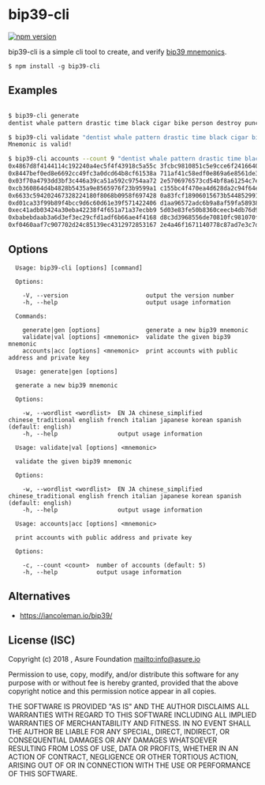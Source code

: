 # bip39-cli

[![npm version](https://badge.fury.io/js/bip39-cli.svg)](https://badge.fury.io/js/bip39-cli)

bip39-cli is a simple cli tool to create, and verify
[bip39 mnemonics](https://github.com/bitcoin/bips/blob/master/bip-0039.mediawiki).

```
$ npm install -g bip39-cli
```

## Examples

```sh

$ bip39-cli generate
dentist whale pattern drastic time black cigar bike person destroy punch hungry

$ bip39-cli validate "dentist whale pattern drastic time black cigar bike person destroy punch hungry"
Mnemonic is valid!

$ bip39-cli accounts --count 9 "dentist whale pattern drastic time black cigar bike person destroy punch hungry"
0x4867d8f4144114c192240a4ec5f4f43918c5a55c 3fcbc9810851c5e9cce6f241664078b2e1fce92a3ad33cc2178220247678dce6
0x8447bef0ed8e6692cc49fc3a0dcd64b8cf61538a 711af41c58edf0e869a6e8561de379172a34ce26e2df0da58e89b3a0dacad6e8
0x03f70a4793dd3bf3c446a39ca51a592c9754aa72 2e5706976573cd54bf8a61254c7e230b802b81acba0c55a91457b5e998bb4841
0xcb360864d4b4828b5435a9e8565976f23b9599a1 c155bc4f470ea4d628da2c94f64eb8d75d45a0872a6ab513ae5a98652e515b7e
0x6633c594202467328224180f8068b0958f697428 0a83fcf18906015673b5448529913f276184ed0aa8e80bf08ee39e5e83864171
0xd01ca33f99b89f4bcc9d6c60d61e39f571422406 d1aa96572adc6b9a8af59fa589388ddea88089a15db725ec6adad189152d8b5f
0xec41adb03424a30eba42238f4f651a71a37ecbb9 5d03e83fe50b8360ceecb4db76d90983590e3d297b2a4c47dbc9a3d1d2c387ec
0xbabebdaab3a6d3ef3ec29cfd1adf6b66ae4f4168 d8c3d3968556de70810fc981070fc8df7b785cd2db31ef07e382186edbdc5018
0xf0460aaf7c907702d24c85139ec4312972853167 2e4a46f1671140778c87ad7e3c7d7f5d6532e27b7f6254fcbaea89f79eb0b870
```

## Options

```
  Usage: bip39-cli [options] [command]

  Options:

    -V, --version                      output the version number
    -h, --help                         output usage information

  Commands:

    generate|gen [options]             generate a new bip39 mnemonic
    validate|val [options] <mnemonic>  validate the given bip39 mnemonic
    accounts|acc [options] <mnemonic>  print accounts with public address and private key
```

```
  Usage: generate|gen [options]

  generate a new bip39 mnemonic

  Options:

    -w, --wordlist <wordlist>  EN JA chinese_simplified chinese_traditional english french italian japanese korean spanish (default: english)
    -h, --help                 output usage information
```

```
  Usage: validate|val [options] <mnemonic>

  validate the given bip39 mnemonic

  Options:

    -w, --wordlist <wordlist>  EN JA chinese_simplified chinese_traditional english french italian japanese korean spanish (default: english)
    -h, --help                 output usage information
```

```
  Usage: accounts|acc [options] <mnemonic>

  print accounts with public address and private key

  Options:

    -c, --count <count>  number of accounts (default: 5)
    -h, --help           output usage information
```

## Alternatives

 - https://iancoleman.io/bip39/

## License (ISC)

Copyright (c) 2018 , Asure Foundation <mailto:info@asure.io>

Permission to use, copy, modify, and/or distribute this software for any
purpose with or without fee is hereby granted, provided that the above
copyright notice and this permission notice appear in all copies.

THE SOFTWARE IS PROVIDED "AS IS" AND THE AUTHOR DISCLAIMS ALL WARRANTIES
WITH REGARD TO THIS SOFTWARE INCLUDING ALL IMPLIED WARRANTIES OF
MERCHANTABILITY AND FITNESS. IN NO EVENT SHALL THE AUTHOR BE LIABLE FOR
ANY SPECIAL, DIRECT, INDIRECT, OR CONSEQUENTIAL DAMAGES OR ANY DAMAGES
WHATSOEVER RESULTING FROM LOSS OF USE, DATA OR PROFITS, WHETHER IN AN
ACTION OF CONTRACT, NEGLIGENCE OR OTHER TORTIOUS ACTION, ARISING OUT OF
OR IN CONNECTION WITH THE USE OR PERFORMANCE OF THIS SOFTWARE.
